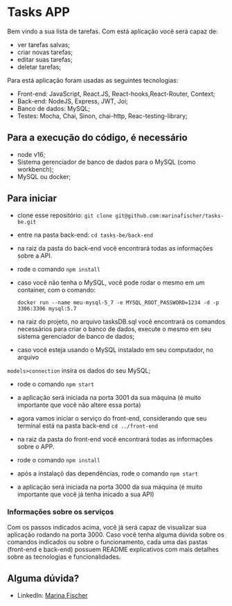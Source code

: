 # Tasks APP

Bem vindo a sua lista de tarefas.
Com está aplicação você será capaz de: 
  - ver tarefas salvas;
  - criar novas tarefas;
  - editar suas tarefas;
  - deletar tarefas;

Para está aplicação foram usadas as seguintes tecnologias:
  - Front-end: JavaScript, React.JS, React-hooks,React-Router, Context;
  - Back-end: NodeJS, Express, JWT, Joi;
  - Banco de dados: MySQL;
  - Testes: Mocha, Chai, Sinon, chai-http, Reac-testing-library; 

## Para a execução do código, é necessário
  - node v16;
  - Sistema gerenciador de banco de dados para o MySQL (como workbench);
  - MySQL ou docker;

## Para iniciar
  - clone esse repositório:
    ``git clone git@github.com:marinafischer/tasks-be.git``
  - entre na pasta back-end:
    ``cd tasks-be/back-end``
  - na raiz da pasta do back-end você encontrará todas as informações sobre a API.
  - rode o comando
    ```npm install```
  - caso você não tenha o MySQL, você pode rodar o mesmo em um container, com o comando:

    ```docker run --name meu-mysql-5_7 -e MYSQL_ROOT_PASSWORD=1234 -d -p 3306:3306 mysql:5.7```

  - na raiz do projeto, no arquivo tasksDB.sql você encontrará os comandos necessários para criar o banco de dados, execute o mesmo em seu sistema gerenciador de banco de dados;
  - caso você esteja usando o MySQL instalado em seu computador, no arquivo 

  ```models>connection``` insira os dados do seu MySQL;

  - rode o comando
    ```npm start```
  - a aplicação será iniciada na porta 3001 da sua máquina (é muito importante que você não altere essa porta)


  - agora vamos iniciar o serviço do front-end, considerando que seu terminal está na pasta back-end
    ``cd ../front-end``
  - na raiz da pasta do front-end você encontrará todas as informações sobre o APP.
  - rode o comando 
    ```npm install```
  - após a instalaçõ das dependências, rode o comando
    ```npm start```
  - a aplicação será iniciada na porta 3000 da sua máquina (é muito importante que você já tenha inicado a sua API)

### Informações sobre os serviços
  Com os passos indicados acima, você já será capaz de visualizar sua aplicação rodando na porta 3000. Caso você tenha alguma dúvida sobre os comandos indicados ou sobre o funcionamento, cada uma das pastas (front-end e back-end) possuem README explicativos com mais detalhes sobre as tecnologias e funcionalidades.

## Alguma dúvida?

- LinkedIn: [Marina Fischer](https://www.linkedin.com/in/marina-miranda-fischer/)

